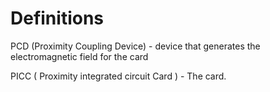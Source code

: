 # Definitions

PCD (Proximity Coupling Device) - device that generates the electromagnetic field for the card

PICC ( Proximity integrated circuit Card ) - The card.
